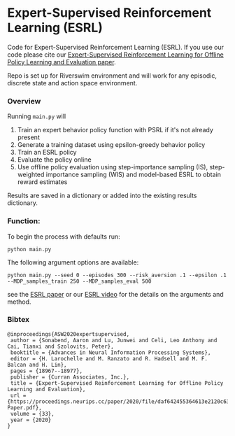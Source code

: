 # Expert-Supervised Reinforcement Learning (ESRL)

Code for Expert-Supervised Reinforcement Learning (ESRL). If you use our code please cite our [Expert-Supervised Reinforcement Learning for Offline Policy Learning and Evaluation paper](https://arxiv.org/abs/2006.13189).

Repo is set up for Riverswim environment and will work for any episodic, discrete state and action space environment. 

### Overview

Running `main.py` will 

1) Train an expert behavior policy function with PSRL if it's not already present
2) Generate a training dataset using epsilon-greedy behavior policy
3) Train an ESRL policy
4) Evaluate the policy online 
5) Use offline policy evaluation using step-importance sampling (IS), step-weighted importance sampling (WIS) and model-based ESRL to obtain reward estimates

Results are saved in a dictionary or added into the existing results dictionary.

### Function:

To begin the process with defaults run:
```
python main.py
```
The following argument options are available:
```
python main.py --seed 0 --episodes 300 --risk_aversion .1 --epsilon .1 --MDP_samples_train 250 --MDP_samples_eval 500
```
see the [ESRL paper](https://arxiv.org/abs/2006.13189) or our [ESRL video](https://www.youtube.com/watch?v=2f9h1kjfdCM&t=12s) for the details on the arguments and method.

### Bibtex

```
@inproceedings{ASW2020expertsupervised,
 author = {Sonabend, Aaron and Lu, Junwei and Celi, Leo Anthony and Cai, Tianxi and Szolovits, Peter},
 booktitle = {Advances in Neural Information Processing Systems},
 editor = {H. Larochelle and M. Ranzato and R. Hadsell and M. F. Balcan and H. Lin},
 pages = {18967--18977},
 publisher = {Curran Associates, Inc.},
 title = {Expert-Supervised Reinforcement Learning for Offline Policy Learning and Evaluation},
 url = {https://proceedings.neurips.cc/paper/2020/file/daf642455364613e2120c636b5a1f9c7-Paper.pdf},
 volume = {33},
 year = {2020}
}

```
